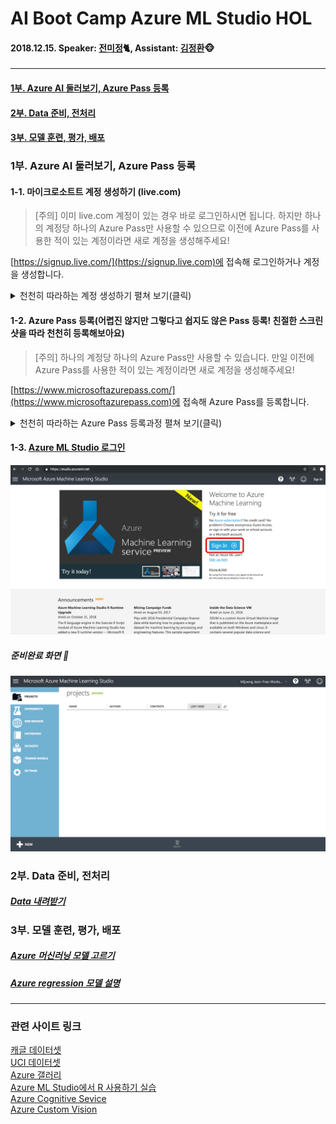 # AI Boot Camp Azure ML Studio HOL
#### 2018.12.15. Speaker: [전미정](https://github.com/MijeongJeon)🐈, Assistant: [김정환](https://github.com/iz4blue)🐵

---

#### [1부. Azure AI 둘러보기, Azure Pass 등록](#1부)
#### [2부. Data 준비, 전처리](#2부)
#### [3부. 모델 훈련, 평가, 배포](#3부)

<a name = "1부"></a>
### 1부. Azure AI 둘러보기, Azure Pass 등록


#### 1-1. 마이크로소트트 계정 생성하기 (live.com)
> [주의] 이미 live.com 계정이 있는 경우 바로 로그인하시면 됩니다. 하지만 하나의 계정당 하나의 Azure Pass만 사용할 수 있으므로 이전에 Azure Pass를 사용한 적이 있는 계정이라면 새로 계정을 생성해주세요!

[https://signup.live.com/](https://signup.live.com)에 접속해 로그인하거나 계정을 생성합니다.
<details><summary>천천히 따라하는 계정 생성하기 펼쳐 보기(클릭)</summary>
<p>

1. [https://signup.live.com/](https://signup.live.com)에 접속해 로그인하거나 계정을 생성합니다.
(아래 단계는 새롭게 생성하는 계정하는 방법입니다. 로그인하신 분은 2단계로 넘어가주세요.)

![사이트 접속](images/20181214-031.png)
![사용할 암호 입력](images/20181214-025.png)
![이름 입력하기](images/20181214-023.png)
![생년월일 입력](images/20181214-021.png)
![이메일 확인](images/20181214-028.png)
![캡차 확인](images/20181214-015.png)
![계정 만들기 성공](images/20181214-014.png)

계정 만들기 완료! 
</p>
</details>

#### 1-2. Azure Pass 등록(어렵진 않지만 그렇다고 쉽지도 않은 Pass 등록! 친절한 스크린샷을 따라 천천히 등록해보아요)
> [주의] 하나의 계정당 하나의 Azure Pass만 사용할 수 있습니다. 만일 이전에 Azure Pass를 사용한 적이 있는 계정이라면 새로 계정을 생성해주세요!

[https://www.microsoftazurepass.com/](https://www.microsoftazurepass.com)에 접속해 Azure Pass를 등록합니다.
<details><summary>천천히 따라하는 Azure Pass 등록과정 펼쳐 보기(클릭)</summary>
<p>

2. [https://www.microsoftazurepass.com/](https://www.microsoftazurepass.com)

![사이트 접속](images/20181214-032.png)
![마이크로소프트 계정확인](images/20181214-013.png)
![Azure Pass 입력](images/20181214-012.png)
![기다림](images/20181214-002.png)
![Azure Pass 스폰서쉽 정보 입력](images/20181214-011.png)
![개인정보 처리방침 동의](images/20181214-006.png)
![기다림](images/20181214-005.png)
![Azure Pass 등록 성공](images/20181214-003.png)

Azure Pass 등록 완료! 
</p>
</details>

#### 1-3. [Azure ML Studio 로그인](https://studio.azureml.net)
![](images/studio_01.png) 
 
##### 준비완료 화면 🤗
![](images/studio_02.png) 

<a name = "2부"></a>
### 2부. Data 준비, 전처리
##### [Data 내려받기](http://bit.ly/181215_hol_dataset)


<a name = "3부"></a>
### 3부. 모델 훈련, 평가, 배포
##### [Azure 머신러닝 모델 고르기](https://docs.microsoft.com/ko-kr/azure/machine-learning/studio/algorithm-choice)  
##### [Azure regression 모델 설명](https://docs.microsoft.com/en-us/azure/machine-learning/studio-module-reference/machine-learning-initialize-model-regression)  

---

### 관련 사이트 링크

[캐글 데이터셋](https://www.kaggle.com/datasets)  
[UCI 데이터셋](http://archive.ics.uci.edu/ml/datasets.html)  
[Azure 갤러리](https://gallery.azure.ai)  
[Azure ML Studio에서 R 사용하기 실습](https://docs.microsoft.com/ko-kr/azure/machine-learning/studio/r-quickstart)  
[Azure Cognitive Sevice](https://azure.microsoft.com/ko-kr/services/cognitive-services/)  
[Azure Custom Vision](https://azure.microsoft.com/ko-kr/services/cognitive-services/custom-vision-service/)
